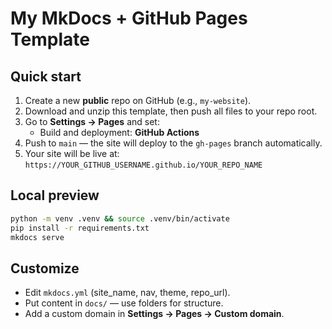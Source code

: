 # My MkDocs + GitHub Pages Template

## Quick start

1. Create a new **public** repo on GitHub (e.g., `my-website`).  
2. Download and unzip this template, then push all files to your repo root.
3. Go to **Settings → Pages** and set:
   - Build and deployment: **GitHub Actions**
4. Push to `main` — the site will deploy to the `gh-pages` branch automatically.
5. Your site will be live at:  
   `https://YOUR_GITHUB_USERNAME.github.io/YOUR_REPO_NAME`

## Local preview

```bash
python -m venv .venv && source .venv/bin/activate
pip install -r requirements.txt
mkdocs serve
```

## Customize
- Edit `mkdocs.yml` (site_name, nav, theme, repo_url).
- Put content in `docs/` — use folders for structure.
- Add a custom domain in **Settings → Pages → Custom domain**.